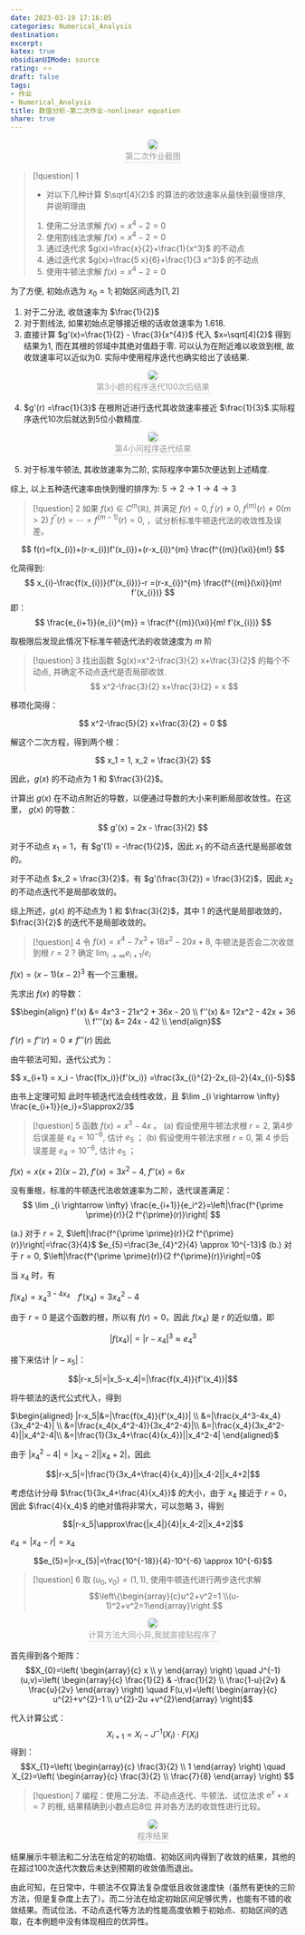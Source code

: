 ```yaml
---
date: 2023-03-19 17:16:05
categories: Numerical_Analysis
destination: 
excerpt: 
katex: true
obsidianUIMode: source
rating: ⭐⭐
draft: false
tags:  
- 作业
- Numerical_Analysis
title: 数值分析-第二次作业-nonlinear equation
share: true
---
```


<center>
    <img style="border-radius: 0.3125em;
    box-shadow: 0 2px 4px 0 rgba(34,36,38,.12),0 2px 10px 0 rgba(34,36,38,.08);"
    src="https://search.pstatic.net/common?src=https://i.imgur.com/d6CBfQm.png">
    <br>
    <div style="color:orange; border-bottom: 1px solid #d9d9d9;
    display: inline-block;
    color: #999;
    padding: 2px;">第二次作业截图
    </div>
</center>


> [!question] 1
> - 对以下几种计算 $\sqrt[4]{2}$ 的算法的收敛速率从最快到最慢排序, 并说明理由
> 1. 使用二分法求解 $f(x)=x^4-2=0$
> 2. 使用割线法求解 $f(x)=x^4-2=0$
> 3. 通过迭代求 $g(x)=\frac{x}{2}+\frac{1}{x^3}$ 的不动点
> 4. 通过迭代求 $g(x)=\frac{5 x}{6}+\frac{1}{3 x^3}$ 的不动点
> 5. 使用牛顿法求解 $f(x)=x^4-2=0$

为了方便, 初始点选为 $x_{0}=1;\text{初始区间选为}[1,2]$

1. 对于二分法, 收敛速率为 $\frac{1}{2}$
2. 对于割线法, 如果初始点足够接近根的话收敛速率为 $1.618$. 
3. 直接计算 $g'(x)=\frac{1}{2} - \frac{3}{x^{4}}$ 代入 $x=\sqrt[4]{2}$ 得到结果为1, 而在其根的邻域中其绝对值趋于零. 可以认为在附近难以收敛到根, 故收敛速率可以近似为0. 实际中使用程序迭代也确实给出了该结果.

<center>
    <img style="border-radius: 0.3125em;
    box-shadow: 0 2px 4px 0 rgba(34,36,38,.12),0 2px 10px 0 rgba(34,36,38,.08);"
    src="https://search.pstatic.net/common?src=https://i.imgur.com/jM6zN1l.png">
    <br>
    <div style="color:orange; border-bottom: 1px solid #d9d9d9;
    display: inline-block;
    color: #999;
    padding: 2px;">第3小题的程序迭代100次后结果
    </div>
</center>

4. $g'(r) =\frac{1}{3}$ 在根附近进行迭代其收敛速率接近 $\frac{1}{3}$.实际程序迭代10次后就达到5位小数精度.

<center>
    <img style="border-radius: 0.3125em;
    box-shadow: 0 2px 4px 0 rgba(34,36,38,.12),0 2px 10px 0 rgba(34,36,38,.08);"
    src="https://search.pstatic.net/common?src=https://i.imgur.com/JaZ193q.png">
    <br>
    <div style="color:orange; border-bottom: 1px solid #d9d9d9;
    display: inline-block;
    color: #999;
    padding: 2px;">第4小问程序迭代结果
    </div>
</center>

5. 对于标准牛顿法, 其收敛速率为二阶, 实际程序中第5次便达到上述精度.

综上, 以上五种迭代速率由快到慢的排序为: $5 \rightarrow 2 \rightarrow 1 \rightarrow 4 \rightarrow 3$



> [!question] 2
> 如果 $f(x) \in C^m(\mathbb{R})$, 并满足 $f(r)=0, f^{\prime}(r) \neq 0,$ $f^{(m)}(r) \neq 0(m>2)$ $f^{\prime \prime}(r)=\cdots=f^{(m-1)}(r)=0$,  ，试分析标准牛顿迭代法的收敛性及误差。

$$
f(r)=f(x_{i})+(r-x_{i})f'(x_{i})+(r-x_{i})^{m} \frac{f^{(m)}(\xi)}{m!}
$$

化简得到:
$$
x_{i}-\frac{f(x_{i})}{f'(x_{i})}-r =(r-x_{i})^{m} \frac{f^{(m)}(\xi)}{m! f'(x_{i})}
$$
即：
$$
 \frac{e_{i+1}}{e_{i}^{m}} = \frac{f^{(m)}(\xi)}{m! f'(x_{i})} 
$$

取极限后发现此情况下标准牛顿迭代法的收敛速度为 $m$ 阶

> [!question] 3
> 找出函数 $g(x)=x^2-\frac{3}{2} x+\frac{3}{2}$ 的每个不动点, 并确定不动点迭代是否局部收敛.
$$ x^2-\frac{3}{2} x+\frac{3}{2} = x $$

移项化简得：

$$ x^2-\frac{5}{2} x+\frac{3}{2} = 0 $$

解这个二次方程，得到两个根：

$$ x_1 = 1, x_2 = \frac{3}{2} $$

因此，$g(x)$ 的不动点为 $1$ 和 $\frac{3}{2}$。

计算出 $g(x)$ 在不动点附近的导数，以便通过导数的大小来判断局部收敛性。在这里， $g(x)$ 的导数：

$$ g'(x) = 2x - \frac{3}{2} $$

对于不动点 $x_1 = 1$，有 $g'(1) = -\frac{1}{2}$，因此 $x_1$ 的不动点迭代是局部收敛的。

对于不动点 $x_2 = \frac{3}{2}$，有 $g'(\frac{3}{2}) = \frac{3}{2}$，因此 $x_2$ 的不动点迭代不是局部收敛的。

综上所述，$g(x)$ 的不动点为 $1$ 和 $\frac{3}{2}$，其中 $1$ 的迭代是局部收敛的，$\frac{3}{2}$ 的迭代不是局部收敛的。


> [!question] 4
> 令 $f(x)=x^4-7 x^3+18 x^2-20 x+8$, 牛顿法是否会二次收敛到根 $r=2$ ? 确定 $\lim _{i \rightarrow \infty} e_{i+1} / e_i$

$f(x)=(x-1)(x-2)^3$ 有一个三重根。

先求出 $f(x)$ 的导数：

$$\begin{align}  
f'(x) &= 4x^3 - 21x^2 + 36x - 20 \\
f''(x) &= 12x^2 - 42x + 36 \\
f'''(x) &= 24x - 42 \\
\end{align}$$

$f'(r)=f''(r)=0 \neq f'''(r)$ 因此

由牛顿法可知，迭代公式为：

$$ x_{i+1} = x_i - \frac{f(x_i)}{f'(x_i)} =\frac{3x_{i}^{2}-2x_{i}-2}{4x_{i}-5}$$

由书上定理可知 此时牛顿迭代法会线性收敛，且 $\lim _{i \rightarrow \infty} \frac{e_{i+1}}{e_i}=S\approx2/3$



> [!question] 5
> 函数 $f(x)=x^3-4 x$ 。
> (a) 假设使用牛顿法求根 $r=2$, 第4步后误差是 $e_4=10^{-6}$, 估计 $e_5$ ；
> (b) 假设使用牛顿法求根 $r=0$, 第 4 步后误差是 $e_4=10^{-6}$, 估计 $e_5$ ；

$f(x)=x(x+2)(x-2)$, $f'(x)=3x^2-4$, $f''(x)=6x$

没有重根，标准的牛顿迭代法收敛速率为二阶，迭代误差满足：
$$
\lim _{i \rightarrow \infty} \frac{e_{i+1}}{e_i^2}=\left|\frac{f^{\prime \prime}(r)}{2 f^{\prime}(r)}\right|
$$

(a.) 对于 $r=2$, $\left|\frac{f^{\prime \prime}(r)}{2 f^{\prime}(r)}\right|=\frac{3}{4}$ $e_{5}=\frac{3e_{4}^2}{4} \approx 10^{-13}$ 
(b.) 对于 $r=0$, $\left|\frac{f^{\prime \prime}(r)}{2 f^{\prime}(r)}\right|=0$

当 $x_4$ 时，有

$f(x_4)=x_4^{3-4x_{4}\quad}f'(x_4)=3x_4^2-4$


由于 $r=0$ 是这个函数的根，所以有 $f(r)=0$，因此 $f(x_4)$ 是 $r$ 的近似值，即

$$|f(x_4)|=|r-x_4|^3\approx e_4^3$$

接下来估计 $|r-x_5|$：

$$|r-x_5|=|x_5-x_4|=|\frac{f(x_4)}{f'(x_4)}|$$

将牛顿法的迭代公式代入，得到

$\begin{aligned} |r-x_5|&=|\frac{f(x_4)}{f'(x_4)}| \\ &=|\frac{x_4^3-4x_4}{3x_4^2-4}| \\ &=|\frac{x_4(x_4^2-4)}{3x_4^2-4}|\\ &=|\frac{x_4}{3x_4^2-4}||x_4^2-4|\\ &=|\frac{1}{3x_4+\frac{4}{x_4}}||x_4^2-4| \end{aligned}$

由于 $|x_4^2-4|=|x_4-2||x_4+2|$，因此

$$|r-x_5|=|\frac{1}{3x_4+\frac{4}{x_4}}||x_4-2||x_4+2|$$

考虑估计分母 $\frac{1}{3x_4+\frac{4}{x_4}}$ 的大小，由于 $x_4$ 接近于 $r=0$，因此 $\frac{4}{x_4}$ 的绝对值将非常大，可以忽略 3，得到

$$|r-x_5|\approx\frac{|x_4|}{4}|x_4-2||x_4+2|$$

$e_{4}=|x_{4}-r|=x_{4}$

$$e_{5}=|r-x_{5}|=\frac{10^{-18}}{4}-10^{-6} \approx 10^{-6}$$


> [!question] 6
> 取 $\left(u_0, v_0\right)=(1,1)$, 使用牛顿迭代进行两步迭代求解
$$\left\{\begin{array}{c}u^2+v^2=1 \\(u-1)^2+v^2=1\end{array}\right.$$

<center>
    <img style="border-radius: 0.3125em;
    box-shadow: 0 2px 4px 0 rgba(34,36,38,.12),0 2px 10px 0 rgba(34,36,38,.08);"
    src="https://search.pstatic.net/common?src=https://i.imgur.com/UhAUdAp.png">
    <br>
    <div style="color:orange; border-bottom: 1px solid #d9d9d9;
    display: inline-block;
    color: #999;
    padding: 2px;">计算方法大同小异,我就直接贴程序了
    </div>
</center>

首先得到各个矩阵：
$$X_{0}=\left( \begin{array}{c} x \\ y \end{array} \right) \quad J^{-1}(u,v)=\left( \begin{array}{c} \frac{1}{2} & -\frac{1}{2} \\ \frac{1-u}{2v} & \frac{u}{2v} \end{array} \right) \quad F(u,v)=\left( \begin{array}{c} u^{2}+v^{2}-1 \\ u^{2}-2u +v^{2}\end{array} \right)$$

代入计算公式：
$$X_{i+1}=X_{i}-J^{-1}(X_{i}) \cdot F(X_{i})$$
得到：
$$X_{1}=\left( \begin{array}{c} \frac{3}{2} \\ 1 \end{array} \right) \quad X_{2}=\left( \begin{array}{c} \frac{3}{2} \\ \frac{7}{8} \end{array} \right)
$$


> [!question] 7
> 编程：使用二分法、不动点迭代、牛顿法、试位法求 $\mathrm{e}^x+x=7$ 的根, 结果精确到小数点后8位 并对各方法的收敛性进行比较。

<center>
    <img style="border-radius: 0.3125em;
    box-shadow: 0 2px 4px 0 rgba(34,36,38,.12),0 2px 10px 0 rgba(34,36,38,.08);"
    src="https://search.pstatic.net/common?src=https://i.imgur.com/GwsE4Pe.png">
    <br>
    <div style="color:orange; border-bottom: 1px solid #d9d9d9;
    display: inline-block;
    color: #999;
    padding: 2px;">程序结果
    </div>
</center>

结果展示牛顿法和二分法在给定的初始值、初始区间内得到了收敛的结果，其他的在超过100次迭代次数后未达到预期的收敛值而退出。

由此可知，在日常中，牛顿法不仅算法复杂度低且收敛速度快（虽然有更快的三阶方法，但是复杂度上去了）。而二分法在给定初始区间足够优秀，也能有不错的收敛结果。而试位法、不动点迭代等方法的性能高度依赖于初始点、初始区间的选取，在本例题中没有体现相应的优异性。
